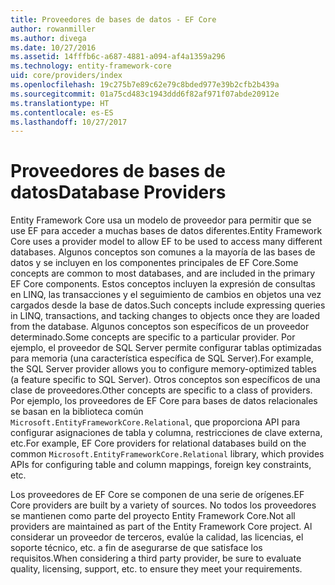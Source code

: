 ```yaml
---
title: Proveedores de bases de datos - EF Core
author: rowanmiller
ms.author: divega
ms.date: 10/27/2016
ms.assetid: 14fffb6c-a687-4881-a094-af4a1359a296
ms.technology: entity-framework-core
uid: core/providers/index
ms.openlocfilehash: 19c275b7e89c62e79c8bded977e39b2cfb2b439a
ms.sourcegitcommit: 01a75cd483c1943ddd6f82af971f07abde20912e
ms.translationtype: HT
ms.contentlocale: es-ES
ms.lasthandoff: 10/27/2017
---
```

# <a name="database-providers"></a><span data-ttu-id="eccf2-102">Proveedores de bases de datos</span><span class="sxs-lookup"><span data-stu-id="eccf2-102">Database Providers</span></span>

<span data-ttu-id="eccf2-103">Entity Framework Core usa un modelo de proveedor para permitir que se use EF para acceder a muchas bases de datos diferentes.</span><span class="sxs-lookup"><span data-stu-id="eccf2-103">Entity Framework Core uses a provider model to allow EF to be used to access many different databases.</span></span> <span data-ttu-id="eccf2-104">Algunos conceptos son comunes a la mayoría de las bases de datos y se incluyen en los componentes principales de EF Core.</span><span class="sxs-lookup"><span data-stu-id="eccf2-104">Some concepts are common to most databases, and are included in the primary EF Core components.</span></span> <span data-ttu-id="eccf2-105">Estos conceptos incluyen la expresión de consultas en LINQ, las transacciones y el seguimiento de cambios en objetos una vez cargados desde la base de datos.</span><span class="sxs-lookup"><span data-stu-id="eccf2-105">Such concepts include expressing queries in LINQ, transactions, and tacking changes to objects once they are loaded from the database.</span></span> <span data-ttu-id="eccf2-106">Algunos conceptos son específicos de un proveedor determinado.</span><span class="sxs-lookup"><span data-stu-id="eccf2-106">Some concepts are specific to a particular provider.</span></span> <span data-ttu-id="eccf2-107">Por ejemplo, el proveedor de SQL Server permite configurar tablas optimizadas para memoria (una característica específica de SQL Server).</span><span class="sxs-lookup"><span data-stu-id="eccf2-107">For example, the SQL Server provider allows you to configure memory-optimized tables (a feature specific to SQL Server).</span></span> <span data-ttu-id="eccf2-108">Otros conceptos son específicos de una clase de proveedores.</span><span class="sxs-lookup"><span data-stu-id="eccf2-108">Other concepts are specific to a class of providers.</span></span> <span data-ttu-id="eccf2-109">Por ejemplo, los proveedores de EF Core para bases de datos relacionales se basan en la biblioteca común `Microsoft.EntityFrameworkCore.Relational`, que proporciona API para configurar asignaciones de tabla y columna, restricciones de clave externa, etc.</span><span class="sxs-lookup"><span data-stu-id="eccf2-109">For example, EF Core providers for relational databases build on the common `Microsoft.EntityFrameworkCore.Relational` library, which provides APIs for configuring table and column mappings, foreign key constraints, etc.</span></span>

<span data-ttu-id="eccf2-110">Los proveedores de EF Core se componen de una serie de orígenes.</span><span class="sxs-lookup"><span data-stu-id="eccf2-110">EF Core providers are built by a variety of sources.</span></span> <span data-ttu-id="eccf2-111">No todos los proveedores se mantienen como parte del proyecto Entity Framework Core.</span><span class="sxs-lookup"><span data-stu-id="eccf2-111">Not all providers are maintained as part of the Entity Framework Core project.</span></span> <span data-ttu-id="eccf2-112">Al considerar un proveedor de terceros, evalúe la calidad, las licencias, el soporte técnico, etc. a fin de asegurarse de que satisface los requisitos.</span><span class="sxs-lookup"><span data-stu-id="eccf2-112">When considering a third party provider, be sure to evaluate quality, licensing, support, etc. to ensure they meet your requirements.</span></span>
